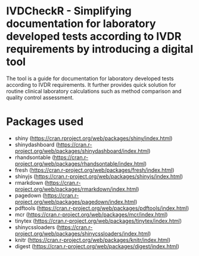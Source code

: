 # IVDCheckR - Simplifying documentation for laboratory developed tests according to IVDR requirements by introducing a digital tool 
The tool is a guide for documentation for laboratory developed tests according to IVDR requirements. It further provides quick solution for routine clinical laboratory calculations such as method comparison and quality control assessment.
# Packages used
* shiny (https://cran.rproject.org/web/packages/shiny/index.html)
* shinydashboard (https://cran.r-project.org/web/packages/shinydashboard/index.html)
* rhandsontable (https://cran.r-project.org/web/packages/rhandsontable/index.html)
* fresh (https://cran.r-project.org/web/packages/fresh/index.html)
* shinyjs (https://cran.r-project.org/web/packages/shinyjs/index.html)
* rmarkdown (https://cran.r-project.org/web/packages/rmarkdown/index.html)
* pagedown (https://cran.r-project.org/web/packages/pagedown/index.html)
* pdftools (https://cran.r-project.org/web/packages/pdftools/index.html)
* mcr (https://cran.r-project.org/web/packages/mcr/index.html)
* tinytex (https://cran.r-project.org/web/packages/tinytex/index.html)
* shinycssloaders (https://cran.r-project.org/web/packages/shinycssloaders/index.html)
* knitr (https://cran.r-project.org/web/packages/knitr/index.html)
* digest (https://cran.r-project.org/web/packages/digest/index.html)
